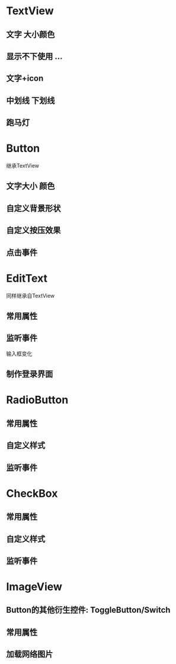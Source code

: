 # TextView

## 文字 大小颜色

## 显示不下使用 ...

## 文字+icon

## 中划线 下划线

## 跑马灯

# Button
继承TextView

## 文字大小 颜色

## 自定义背景形状

## 自定义按压效果

## 点击事件

# EditText
同样继承自TextView

## 常用属性

## 监听事件
输入框变化
## 制作登录界面

# RadioButton

## 常用属性

## 自定义样式

## 监听事件

# CheckBox

## 常用属性

## 自定义样式

## 监听事件

# ImageView

## Button的其他衍生控件: ToggleButton/Switch

## 常用属性

## 加载网络图片
